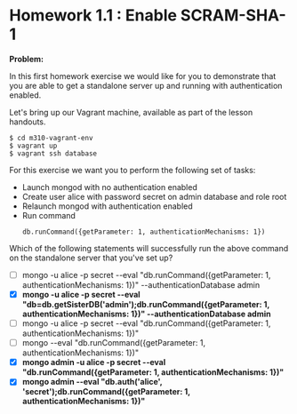 # Homework 1.1 : Enable SCRAM-SHA-1

**Problem:**

In this first homework exercise we would like for you to demonstrate that you are able to get a standalone server up and running with authentication enabled.

Let's bring up our Vagrant machine, available as part of the lesson handouts.

```
$ cd m310-vagrant-env
$ vagrant up
$ vagrant ssh database
```

For this exercise we want you to perform the following set of tasks:

- Launch mongod with no authentication enabled
- Create user alice with password secret on admin database and role root
- Relaunch mongod with authentication enabled
- Run command
    ```
    db.runCommand({getParameter: 1, authenticationMechanisms: 1})
    ```

Which of the following statements will successfully run the above command on the standalone server that you've set up?

- [ ] mongo -u alice -p secret --eval "db.runCommand({getParameter: 1, authenticationMechanisms: 1})" --authenticationDatabase admin
- [x] **mongo -u alice -p secret --eval "db=db.getSisterDB('admin');db.runCommand({getParameter: 1, authenticationMechanisms: 1})" --authenticationDatabase admin**
- [ ] mongo -u alice -p secret --eval "db.runCommand({getParameter: 1, authenticationMechanisms: 1})"
- [ ] mongo --eval "db.runCommand({getParameter: 1, authenticationMechanisms: 1})"
- [x] **mongo admin -u alice -p secret --eval "db.runCommand({getParameter: 1, authenticationMechanisms: 1})"**
- [x] **mongo admin --eval "db.auth('alice', 'secret');db.runCommand({getParameter: 1, authenticationMechanisms: 1})"**
